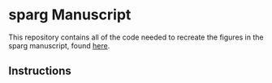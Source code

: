 # sparg Manuscript

This repository contains all of the code needed to recreate the figures in the sparg manuscript, found [here](https://doi.org/10.1101/2024.04.10.588900).

## Instructions
